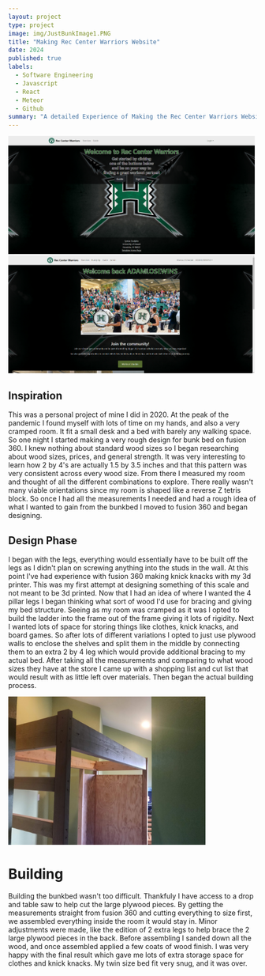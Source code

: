 ```yaml
---
layout: project
type: project
image: img/JustBunkImage1.PNG
title: "Making Rec Center Warriors Website"
date: 2024
published: true
labels:
  - Software Engineering
  - Javascript
  - React
  - Meteor
  - Github
summary: "A detailed Experience of Making the Rec Center Warriors Website, working as a team collaboratively tackling issues in software engineering"
---
```


<div class="text-center p-4">
  <img width="500px" src="../img/RecCenterLandingPage.png" class="img-thumbnail" >
  <img width="500px" src="/img/LandingSigninPage.png" class="img-thumbnail" >
</div>

## Inspiration
This was a personal project of mine I did in 2020. At the peak of the pandemic I found myself with lots of time on my hands, and also a very cramped room. It fit a small desk and a bed with barely any walking space. So one night I started making a very rough design for bunk bed on fusion 360. I knew nothing about standard wood sizes so I began researching about wood sizes, prices, and general strength. It was very interesting to learn how 2 by 4's are actually 1.5 by 3.5 inches and that this pattern was very consistent across every wood size. From there I measured my room and thought of all the different combinations to explore. There really wasn't many viable orientations since my room is shaped like a reverse Z tetris block. So once I had all the measurements I needed and had a rough idea of what I wanted to gain from the bunkbed I moved to fusion 360 and began designing.

## Design Phase
I began with the legs, everything would essentially have to be built off the legs as I didn't plan on screwing anything into the studs in the wall. At this point I've had experience with fusion 360 making knick knacks with my 3d printer. This was my first attempt at designing something of this scale and not meant to be 3d printed. Now that I had an idea of where I wanted the 4 pillar legs I began thinking what sort of wood I'd use for bracing and giving my bed structure. Seeing as my room was cramped as it was I opted to build the ladder into the frame out of the frame giving it lots of rigidity. Next I wanted lots of space for storing things like clothes, knick knacks, and board games. So after lots of different variations I opted to just use plywood walls to enclose the shelves and split them in the middle by connecting them to an extra 2 by 4 leg which would provide additional bracing to my actual bed. After taking all the measurements and comparing to what wood sizes they have at the store I came up with a shopping list and cut list that would result with as little left over materials. Then began the actual building process.

<img width="400px" class="rounded float-start pe-4" src="../img/bunkbed-In-Progress.jpg">

# Building
Building the bunkbed wasn't too difficult. Thankfuly I have access to a drop and table saw to help cut the large plywood pieces. By getting the measurements straight from fusion 360 and cutting everything to size first, we assembled everything inside the room it would stay in. Minor adjustments were made, like the edition of 2 extra legs to help brace the 2 large plywood pieces in the back. Before assembling I sanded down all the wood, and once assembled applied a few coats of wood finish. I was very happy with the final result which gave me lots of extra storage space for clothes and knick knacks. My twin size bed fit very snug, and it was over.






